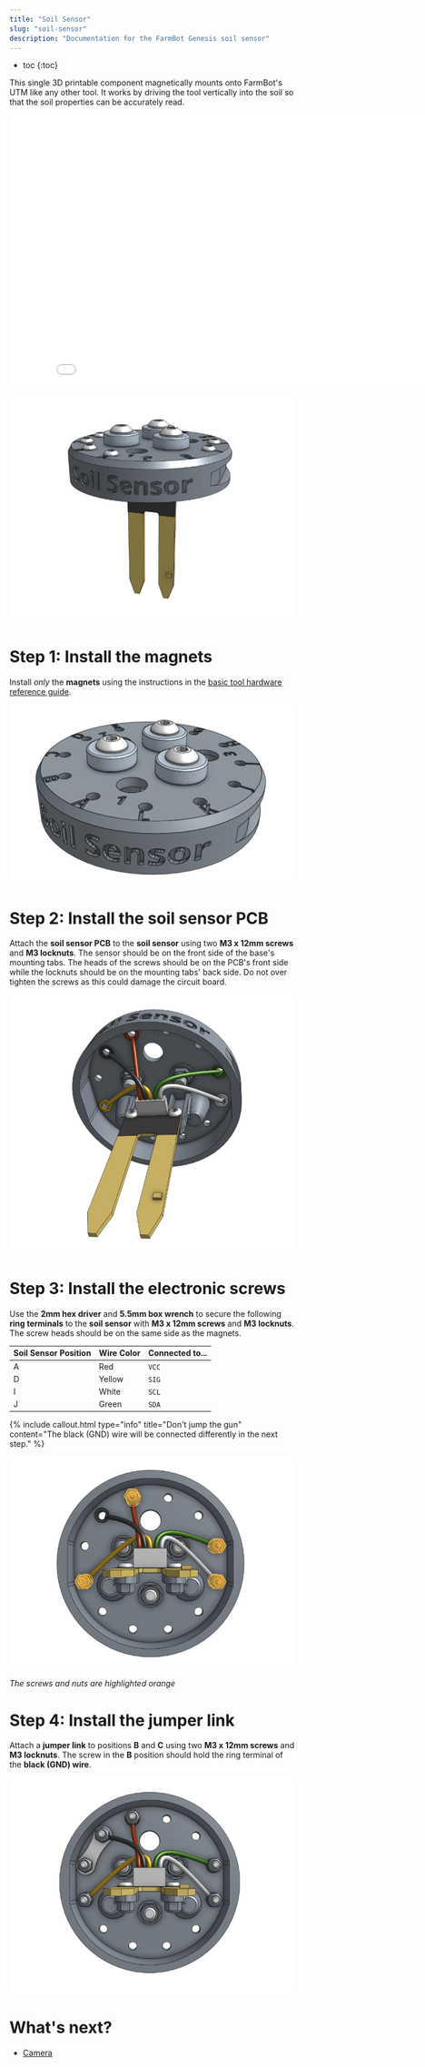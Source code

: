 ```yaml
---
title: "Soil Sensor"
slug: "soil-sensor"
description: "Documentation for the FarmBot Genesis soil sensor"
---
```


* toc
{:toc}

This single 3D printable component magnetically mounts onto FarmBot's UTM like any other tool. It works by driving the tool vertically into the soil so that the soil properties can be accurately read.

<iframe class="embedly-embed" src="//cdn.embedly.com/widgets/media.html?src=https%3A%2F%2Fwww.youtube.com%2Fembed%2Fp6CPnJoHf8E%3Ffeature%3Doembed&url=http%3A%2F%2Fwww.youtube.com%2Fwatch%3Fv%3Dp6CPnJoHf8E&image=https%3A%2F%2Fi.ytimg.com%2Fvi%2Fp6CPnJoHf8E%2Fhqdefault.jpg&key=02466f963b9b4bb8845a05b53d3235d7&type=text%2Fhtml&schema=youtube" width="854" height="480" scrolling="no" frameborder="0" allowfullscreen></iframe>



![Screen Shot 2020-02-18 at 12.25.16 PM.png](_images/Screen_Shot_2020-02-18_at_12.25.16_PM.png)

# Step 1: Install the magnets
Install *only* the **magnets** using the instructions in the [basic tool hardware reference guide](../../Extras/reference/basic-tool-hardware.md).

![Screen Shot 2017-10-04 at 5.33.49 PM.png](_images/Screen_Shot_2017-10-04_at_5.33.49_PM.png)

# Step 2: Install the soil sensor PCB
Attach the **soil sensor PCB** to the **soil sensor** using two **M3 x 12mm screws** and **M3 locknuts**. The sensor should be on the front side of the base's mounting tabs. The heads of the screws should be on the PCB's front side while the locknuts should be on the mounting tabs' back side. Do not over tighten the screws as this could damage the circuit board.

![Screen Shot 2020-02-18 at 12.27.51 PM.png](_images/Screen_Shot_2020-02-18_at_12.27.51_PM.png)

# Step 3: Install the electronic screws
Use the **2mm hex driver** and **5.5mm box wrench** to secure the following **ring terminals** to the **soil sensor** with **M3 x 12mm screws** and **M3 locknuts**. The screw heads should be on the same side as the magnets.

|Soil Sensor Position          |Wire Color                    |Connected to...               |
|------------------------------|------------------------------|------------------------------|
|A                             |Red                           |`VCC`
|D                             |Yellow                        |`SIG`
|I                             |White                         |`SCL`
|J                             |Green                         |`SDA`



{%
include callout.html
type="info"
title="Don't jump the gun"
content="The black (GND) wire will be connected differently in the next step."
%}



![Screen Shot 2020-02-18 at 12.33.57 PM.png](_images/Screen_Shot_2020-02-18_at_12.33.57_PM.png)

_The screws and nuts are highlighted orange_

# Step 4: Install the jumper link
Attach a **jumper link** to positions **B** and **C** using two **M3 x 12mm screws** and **M3 locknuts**. The screw in the **B** position should hold the ring terminal of the **black (GND) wire**.

![Screen Shot 2020-02-18 at 12.35.49 PM.png](_images/Screen_Shot_2020-02-18_at_12.35.49_PM.png)


# What's next?

 * [Camera](camera.md)
